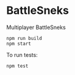 # BattleSneks
Multiplayer BattleSneks

```
npm run build
npm start
```
To run tests:
```
npm test
```
